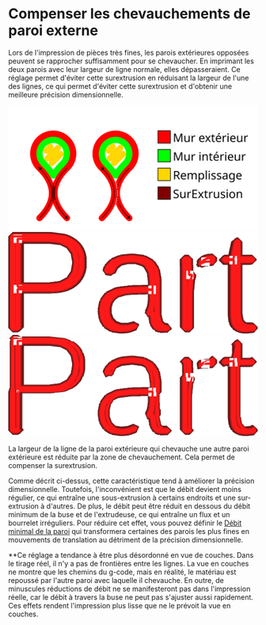 Compenser les chevauchements de paroi externe
====
Lors de l'impression de pièces très fines, les parois extérieures opposées peuvent se rapprocher suffisamment pour se chevaucher. En imprimant les deux parois avec leur largeur de ligne normale, elles dépasseraient. Ce réglage permet d'éviter cette surextrusion en réduisant la largeur de l'une des lignes, ce qui permet d'éviter cette surextrusion et d'obtenir une meilleure précision dimensionnelle.

![Où la largeur de ligne est réduite](../images/travel_compensate_overlapping_walls_enabled_schematic_fr.svg)
![Toutes les lignes sont extrudées sur toute leur largeur, ce qui crée une partie trop large](../../../articles/images/travel_compensate_overlapping_walls_enabled_disabled.png)
![La moitié des lignes ont réduit leur largeur, ce qui permet une impression plus précise](../../../articles/images/travel_compensate_overlapping_walls_enabled_enabled.png)

La largeur de la ligne de la paroi extérieure qui chevauche une autre paroi extérieure est réduite par la zone de chevauchement. Cela permet de compenser la surextrusion.

Comme décrit ci-dessus, cette caractéristique tend à améliorer la précision dimensionnelle. Toutefois, l'inconvénient est que le débit devient moins régulier, ce qui entraîne une sous-extrusion à certains endroits et une sur-extrusion à d'autres. De plus, le débit peut être réduit en dessous du débit minimum de la buse et de l'extrudeuse, ce qui entraîne un flux et un bourrelet irréguliers. Pour réduire cet effet, vous pouvez définir le [Débit minimal de la paroi](wall_min_flow.md) qui transformera certaines des parois les plus fines en mouvements de translation au détriment de la précision dimensionnelle.

**Ce réglage a tendance à être plus désordonné en vue de couches. Dans le tirage réel, il n'y a pas de frontières entre les lignes. La vue en couches ne montre que les chemins du g-code, mais en réalité, le matériau est repoussé par l'autre paroi avec laquelle il chevauche. En outre, de minuscules réductions de débit ne se manifesteront pas dans l'impression réelle, car le débit à travers la buse ne peut pas s'ajuster aussi rapidement. Ces effets rendent l'impression plus lisse que ne le prévoit la vue en couches.

